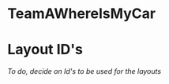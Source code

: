 # TeamAWhereIsMyCar

<h1> Layout ID's </h1>
<p><i>To do, decide on Id's to be used for the layouts</i></p>
